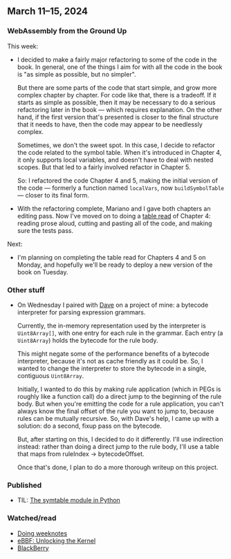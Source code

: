 ## March 11–15, 2024

### WebAssembly from the Ground Up

This week:

- I decided to make a fairly major refactoring to some of the code in the book. In general, one of the things I aim for with all the code in the book is "as simple as possible, but no simpler".

  But there are some parts of the code that start simple, and grow more complex chapter by chapter. For code like that, there is a tradeoff. If it starts as simple as possible, then it may be necessary to do a serious refactoring later in the book — which requires explanation. On the other hand, if the first version that's presented is closer to the final structure that it needs to have, then the code may appear to be needlessly complex.

  Sometimes, we don't the sweet spot. In this case, I decide to refactor the code related to the symbol table. When it's introduced in Chapter 4, it only supports local variables, and doesn't have to deal with nested scopes. But that led to a fairly involved refactor in Chapter 5.

  So: I refactored the code Chapter 4 and 5, making the initial version of the code — formerly a function named `localVars`, now `buildSymbolTable` — closer to its final form.
- With the refactoring complete, Mariano and I gave both chapters an editing pass. Now I've moved on to doing a [table read](https://en.wikipedia.org/wiki/Read-through) of Chapter 4: reading prose aloud, cutting and pasting all of the code, and making sure the tests pass.

Next:

- I'm planning on completing the table read for Chapters 4 and 5 on Monday, and hopefully we'll be ready to deploy a new version of the book on Tuesday.
### Other stuff

- On Wednesday I paired with [Dave](https://twitter.com/davidbalbert) on a project of mine: a bytecode interpreter for parsing expression grammars.

  Currently, the in-memory representation used by the interpreter is `Uint8Array[]`, with one entry for each rule in the grammar. Each entry (a `Uint8Array`) holds the bytecode for the rule body.

  This might negate some of the performance benefits of a bytecode interpreter, because it's not as cache friendly as it could be. So, I wanted to change the interpreter to store the bytecode in a single, contiguous `Uint8Array`.

  Initially, I wanted to do this by making rule application (which in PEGs is roughly like a function call) do a direct jump to the beginning of the rule body. But when you're emitting the code for a rule application, you can't always know the final offset of the rule you want to jump to, because rules can be mutually recursive. So, with Dave's help, I came up with a solution: do a second, fixup pass on the bytecode.

  But, after starting on this, I decided to do it differently. I'll use indirection instead: rather than doing a direct jump to the rule body, I'll use a table that maps from ruleIndex → bytecodeOffset.

  Once that's done, I plan to do a more thorough writeup on this project.
### Published

- TIL: [The symtable module in Python](https://github.com/pdubroy/til/blob/main/python/2024-03-14-The-symtable-module.md)

### Watched/read

- [Doing weeknotes](https://doingweeknotes.com/)
- [eBBF: Unlocking the Kernel](https://www.youtube.com/watch?v=Wb_vD3XZYOA)
- [BlackBerry](https://letterboxd.com/film/blackberry-2023/)
